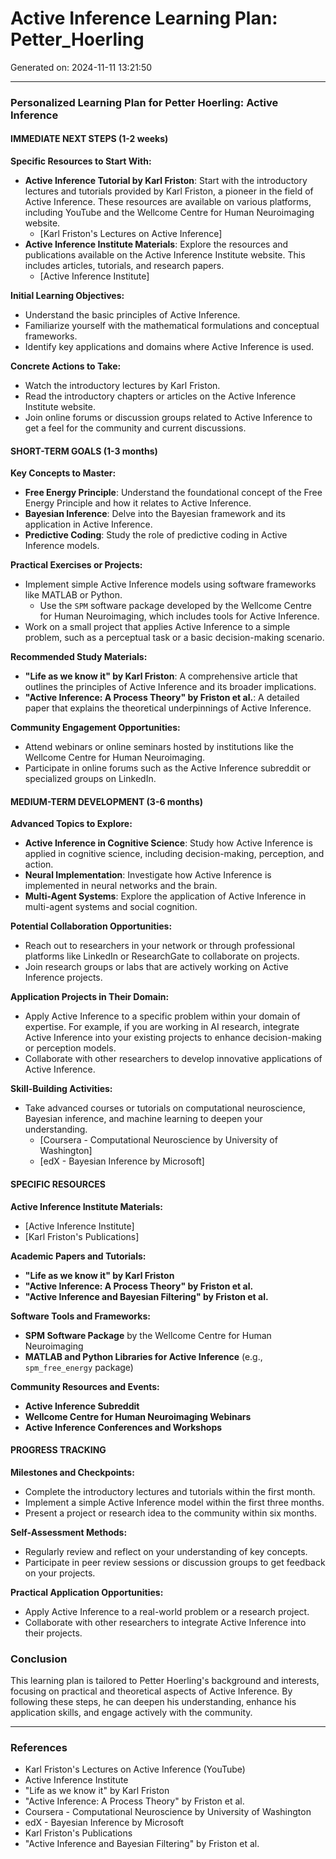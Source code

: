 # Active Inference Learning Plan: Petter_Hoerling

Generated on: 2024-11-11 13:21:50

---

### Personalized Learning Plan for Petter Hoerling: Active Inference

#### IMMEDIATE NEXT STEPS (1-2 weeks)

**Specific Resources to Start With:**
- **Active Inference Tutorial by Karl Friston**: Start with the introductory lectures and tutorials provided by Karl Friston, a pioneer in the field of Active Inference. These resources are available on various platforms, including YouTube and the Wellcome Centre for Human Neuroimaging website.
  - [Karl Friston's Lectures on Active Inference]
- **Active Inference Institute Materials**: Explore the resources and publications available on the Active Inference Institute website. This includes articles, tutorials, and research papers.
  - [Active Inference Institute]

**Initial Learning Objectives:**
- Understand the basic principles of Active Inference.
- Familiarize yourself with the mathematical formulations and conceptual frameworks.
- Identify key applications and domains where Active Inference is used.

**Concrete Actions to Take:**
- Watch the introductory lectures by Karl Friston.
- Read the introductory chapters or articles on the Active Inference Institute website.
- Join online forums or discussion groups related to Active Inference to get a feel for the community and current discussions.

#### SHORT-TERM GOALS (1-3 months)

**Key Concepts to Master:**
- **Free Energy Principle**: Understand the foundational concept of the Free Energy Principle and how it relates to Active Inference.
- **Bayesian Inference**: Delve into the Bayesian framework and its application in Active Inference.
- **Predictive Coding**: Study the role of predictive coding in Active Inference models.

**Practical Exercises or Projects:**
- Implement simple Active Inference models using software frameworks like MATLAB or Python.
  - Use the `SPM` software package developed by the Wellcome Centre for Human Neuroimaging, which includes tools for Active Inference.
- Work on a small project that applies Active Inference to a simple problem, such as a perceptual task or a basic decision-making scenario.

**Recommended Study Materials:**
- **"Life as we know it" by Karl Friston**: A comprehensive article that outlines the principles of Active Inference and its broader implications.
- **"Active Inference: A Process Theory" by Friston et al.**: A detailed paper that explains the theoretical underpinnings of Active Inference.

**Community Engagement Opportunities:**
- Attend webinars or online seminars hosted by institutions like the Wellcome Centre for Human Neuroimaging.
- Participate in online forums such as the Active Inference subreddit or specialized groups on LinkedIn.

#### MEDIUM-TERM DEVELOPMENT (3-6 months)

**Advanced Topics to Explore:**
- **Active Inference in Cognitive Science**: Study how Active Inference is applied in cognitive science, including decision-making, perception, and action.
- **Neural Implementation**: Investigate how Active Inference is implemented in neural networks and the brain.
- **Multi-Agent Systems**: Explore the application of Active Inference in multi-agent systems and social cognition.

**Potential Collaboration Opportunities:**
- Reach out to researchers in your network or through professional platforms like LinkedIn or ResearchGate to collaborate on projects.
- Join research groups or labs that are actively working on Active Inference projects.

**Application Projects in Their Domain:**
- Apply Active Inference to a specific problem within your domain of expertise. For example, if you are working in AI research, integrate Active Inference into your existing projects to enhance decision-making or perception models.
- Collaborate with other researchers to develop innovative applications of Active Inference.

**Skill-Building Activities:**
- Take advanced courses or tutorials on computational neuroscience, Bayesian inference, and machine learning to deepen your understanding.
  - [Coursera - Computational Neuroscience by University of Washington]
  - [edX - Bayesian Inference by Microsoft]

#### SPECIFIC RESOURCES

**Active Inference Institute Materials:**
- [Active Inference Institute]
- [Karl Friston's Publications]

**Academic Papers and Tutorials:**
- **"Life as we know it" by Karl Friston**
- **"Active Inference: A Process Theory" by Friston et al.**
- **"Active Inference and Bayesian Filtering" by Friston et al.**

**Software Tools and Frameworks:**
- **SPM Software Package** by the Wellcome Centre for Human Neuroimaging
- **MATLAB and Python Libraries for Active Inference** (e.g., `spm_free_energy` package)

**Community Resources and Events:**
- **Active Inference Subreddit**
- **Wellcome Centre for Human Neuroimaging Webinars**
- **Active Inference Conferences and Workshops**

#### PROGRESS TRACKING

**Milestones and Checkpoints:**
- Complete the introductory lectures and tutorials within the first month.
- Implement a simple Active Inference model within the first three months.
- Present a project or research idea to the community within six months.

**Self-Assessment Methods:**
- Regularly review and reflect on your understanding of key concepts.
- Participate in peer review sessions or discussion groups to get feedback on your projects.

**Practical Application Opportunities:**
- Apply Active Inference to a real-world problem or a research project.
- Collaborate with other researchers to integrate Active Inference into their projects.

### Conclusion

This learning plan is tailored to Petter Hoerling's background and interests, focusing on practical and theoretical aspects of Active Inference. By following these steps, he can deepen his understanding, enhance his application skills, and engage actively with the community.

---

### References
 - Karl Friston's Lectures on Active Inference (YouTube)
 - Active Inference Institute
 - "Life as we know it" by Karl Friston
 - "Active Inference: A Process Theory" by Friston et al.
 - Coursera - Computational Neuroscience by University of Washington
 - edX - Bayesian Inference by Microsoft
 - Karl Friston's Publications
 - "Active Inference and Bayesian Filtering" by Friston et al.